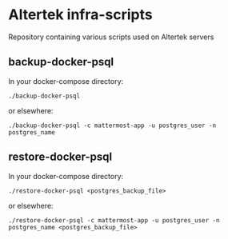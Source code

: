 # Altertek infra-scripts
Repository containing various scripts used on Altertek servers

## backup-docker-psql
In your docker-compose directory:
```
./backup-docker-psql
```
or elsewhere:
```
./backup-docker-psql -c mattermost-app -u postgres_user -n postgres_name
```

## restore-docker-psql
In your docker-compose directory:

```
./restore-docker-psql <postgres_backup_file>
```
or elsewhere:
```
./restore-docker-psql -c mattermost-app -u postgres_user -n postgres_name <postgres_backup_file>
```
